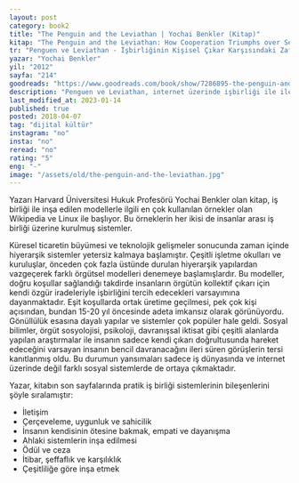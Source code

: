 ```yaml
---
layout: post  
category: book2  
title: "The Penguin and the Leviathan | Yochai Benkler (Kitap)"  
kitap: "The Penguin and the Leviathan: How Cooperation Triumphs over Self-Interest"  
tr: "Penguen ve Leviathan - İşbirliğinin Kişisel Çıkar Karşısındaki Zaferi"  
yazar: "Yochai Benkler"  
yil: "2012"  
sayfa: "214"  
goodreads: "https://www.goodreads.com/book/show/7286895-the-penguin-and-the-leviathan"
description: "Penguen ve Leviathan, internet üzerinde işbirliği ile ilerleyen gönüllülük esasına dayanan projeler çağında insanın bireyci yaklaşımını sorguluyor."
last_modified_at: 2023-01-14
published: true
posted: 2018-04-07
tag: "dijital kültür"
instagram: "no"
insta: "no"
reread: "no"
rating: "5"
eng: "-"
image: "/assets/old/the-penguin-and-the-leviathan.jpg"
---
```


Yazarı Harvard Üniversitesi Hukuk Profesörü Yochai Benkler olan kitap, iş birliği ile inşa edilen modellerle ilgili en çok kullanılan örnekler olan Wikipedia ve Linux ile başlıyor. Bu örneklerin her ikisi de insanlar arası iş birliği üzerine kurulmuş sistemler.  
  
Küresel ticaretin büyümesi ve teknolojik gelişmeler sonucunda zaman içinde hiyerarşik sistemler yetersiz kalmaya başlamıştır. Çeşitli işletme okulları ve kuruluşlar, önceden çok fazla üstünde durulan hiyerarşik yapılardan vazgeçerek farklı örgütsel modelleri denemeye başlamışlardır. Bu modeller, doğru koşullar sağlandığı takdirde insanların örgütün kollektif çıkarı için kendi özgür iradeleriyle işbirliğini tercih edecekleri varsayımına dayanmaktadır. Eşit koşullarda ortak üretime geçilmesi, pek çok kişi açısından, bundan 15-20 yıl öncesinde adeta imkansız olarak görünüyordu. Gönüllülük esasına dayalı yapılar ve sistemler çok popüler hale geldi. Sosyal bilimler, örgüt sosyolojisi, psikoloji, davranışsal iktisat gibi çeşitli alanlarda yapılan araştırmalar ile insanın sadece kendi çıkarı doğrultusunda hareket edeceğini varsayan insanın bencil davranacağını ileri süren görüşlerin tersi kanıtlanmış oldu. Bu durumun yansımaları sadece iş dünyasında ve internet üzerinde değil farklı sosyal sistemlerde de ortaya çıkmaktadır.  
  
Yazar, kitabın son sayfalarında pratik iş birliği sistemlerinin bileşenlerini şöyle sıralamıştır:  
- İletişim  
- Çerçeveleme, uygunluk ve sahicilik  
- İnsanın kendisinin ötesine bakmak, empati ve dayanışma  
- Ahlaki sistemlerin inşa edilmesi  
- Ödül ve ceza  
- İtibar, şeffaflık ve karşılıklık  
- Çeşitliliğe göre inşa etmek  
 

